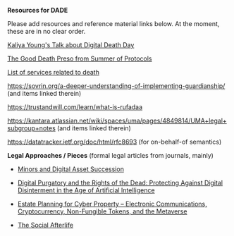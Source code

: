 **Resources for DADE**

Please add resources and reference material links below.  At the moment, these are in no clear order.

[Kaliya Young's Talk about Digital Death Day](https://vimeo.com/42481807)


[The Good Death Preso from Summer of Protocols](https://www.youtube.com/watch?v=8sbGALYWcrA)


[List of services related to death](https://www.thedigitalbeyond.com/online-services-list/)

https://sovrin.org/a-deeper-understanding-of-implementing-guardianship/ (and items linked therein)

https://trustandwill.com/learn/what-is-rufadaa

https://kantara.atlassian.net/wiki/spaces/uma/pages/4849814/UMA+legal+subgroup+notes (and items linked therein)

https://datatracker.ietf.org/doc/html/rfc8693 (for on-behalf-of semantics)

**Legal Approaches / Pieces** (formal legal articles from journals, mainly)

- [Minors and Digital Asset Succession](https://ilr.law.uiowa.edu/sites/ilr.law.uiowa.edu/files/2022-10/Minors%20and%20Digital%20Asset%20Succession.pdf)

- [Digital Purgatory and the Rights of the Dead: Protecting Against Digital Disinterment in the Age of Artificial Intelligence](https://download.ssrn.com/24/04/15/ssrn_id4795193_code6259402.pdf?response-content-disposition=inline&X-Amz-Security-Token=IQoJb3JpZ2luX2VjEMj%2F%2F%2F%2F%2F%2F%2F%2F%2F%2FwEaCXVzLWVhc3QtMSJGMEQCIBa5Ym2DN%2B60iXy0u4y%2BDkLuY8UeAk%2B4a1SuhJYfOI8AAiAh5VAlvQ4Y%2Fbx9PY3R2f77LMVAOt%2BWAHOeJYJUmoKY2yq9BQgwEAQaDDMwODQ3NTMwMTI1NyIMQd9hSFpOwrXluSgPKpoFfusS03ShPt5HUKBeZ4Q%2BhYjx5jGfhxaikoMvFoUqPCUGZD15qhxCcVQAT8c%2B0zSeDQLfHQ8QWVROiLz%2FbL2B4t9pWAAl4O5B%2B6VmdMAcZWHDMEYctdm5qTcOy%2B6LPqy2tzhCR9dwAa9HPy%2Fupx558Q3BSf7%2BOK04s91UEKzn7tKble4WBTERr0fDxfNWqz9cMBy9v1uGkaKFTc0UTVbhjPaoGRO2GZPjn4PsYtkGFEFqkCj6Fk2NGj6IVuRYmu0MLmRPoOfVFJwopS%2B1k5fkatGrm60D3EmIVy8GE1oqnhHp0sK12FZG5idOgNjPclQjRlazTuLaj3rB4LSHhPY0%2Be8ptHxZBRlcTrveCO1Hn74Gl%2FvrgkLjvUMfd0TJwSNztpeKDOWye7NgbFRK1ZDm6UlpbELVFuNgDcEGOj8etFCgpGCaOan6P85DhEoXbgV35wfn4D8TqEUMRgOSotpX3gBwdkiFJ3elCvvFQ2ANjZohjmJW6sruZAruInUwICsq5S9lVlER95GMeXn9CidNU0LhRU5RhcghLWjb3riDEvBgRS8zUHHT7m1%2BTmwfvXnQ%2FWxJLbt1lauizFvBqEZfxkdsh5T%2BxQVPlMuOBK2tT6ywur%2Fw59K8Kt%2FlmcdtBSBk%2F%2FEmL7QTWTPHGOVenshBk8Nqoel2gJXHeI685i%2FF9ffgCctxSnbHJLC1kbGu%2FhwWrYRpgJX3gnsCwQH3BVGZmW%2BCG0daC9n1Q7MIUFVol5PQps87FfRqUpTPozSJxPtVQ8EKYkacx%2BZjoycT0RoxTxLe3pVpY1SasOcZcxx4mpEcHh1EMlgiO%2F9%2FIpXXKvnpFBjMNkNp7M7uHItx457RKbepk5rTwW9Wwi7DyXHyPlaCkbArULaJ1lyQMJbPxLgGOrIBZg0cRiLoH3LJ16o2qQiGMjPDQFVq5y%2BJParN3DH2gLDL9KFJik1NU%2ByMBDz07FxNJL5gKXSb9O%2FcCZ7FWhSVSUykwhL5XoQDrleahs421eta%2FrXXF6pLqKAx5nDca1LoFVdXs3IsnD3l5eU8h%2Be3MuPbIzitedfbfcmLS84dkrbgROsag3YNfV4tqizU5rOiLE22%2F2lHhAppES5SZvFqjnyJCJIUeB0eeZum7w6bx%2Fln4g%3D%3D&X-Amz-Algorithm=AWS4-HMAC-SHA256&X-Amz-Date=20241017T162718Z&X-Amz-SignedHeaders=host&X-Amz-Expires=300&X-Amz-Credential=ASIAUPUUPRWESWF72PUI%2F20241017%2Fus-east-1%2Fs3%2Faws4_request&X-Amz-Signature=abeab5779e79b8cdea3d0d05ba2e40fed3a9a63446ff6db9c4e24f7d275a9581&abstractId=4620092)

- [Estate Planning for Cyber Property – Electronic Communications, Cryptocurrency, Non-Fungible Tokens, and the Metaverse](https://epj.us/article/94177)

- [The Social Afterlife](https://jolt.law.harvard.edu/assets/articlePDFs/v33/33HarvJLTech329.pdf)



